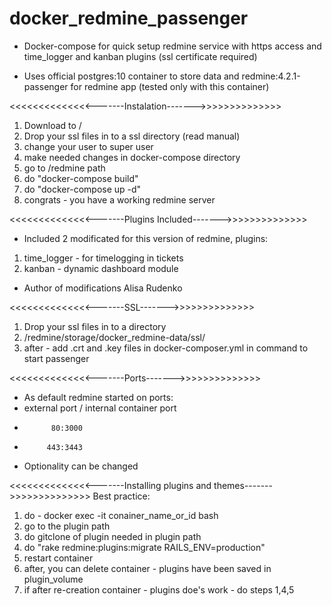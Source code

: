 # docker_redmine_passenger
- Docker-compose for quick setup redmine service with https access and time_logger and kanban plugins (ssl certificate required) 

- Uses official postgres:10 container to store data and redmine:4.2.1-passenger for redmine app (tested only with this container)

<<<<<<<<<<<<<<-------Instalation------->>>>>>>>>>>>>>
1. Download to /
2. Drop your ssl files in to a ssl directory (read manual)
3. change your user to super user
4. make needed changes in docker-compose directory
5. go to /redmine path
6. do "docker-compose build"
7. do "docker-compose up -d"
8. congrats - you have a working redmine server

<<<<<<<<<<<<<<-------Plugins Included------->>>>>>>>>>>>>>
- Included 2 modificated for this version of redmine, plugins:
1. time_logger - for timelogging in tickets
2. kanban - dynamic dashboard module
- Author of modifications Alisa Rudenko


<<<<<<<<<<<<<<-------SSL------->>>>>>>>>>>>>>
1. Drop your ssl files in to a directory 
2. /redmine/storage/docker_redmine-data/ssl/
3. after - add .crt and .key files in docker-composer.yml in command to start passenger


<<<<<<<<<<<<<<-------Ports------->>>>>>>>>>>>>>
- As default redmine started on ports:
- external port / internal container port
-           80:3000
-          443:3443
- Optionality can be changed


<<<<<<<<<<<<<<-------Installing plugins and themes------->>>>>>>>>>>>>>
Best practice:
1. do - docker exec -it conainer_name_or_id bash
2. go to the plugin path
3. do gitclone of plugin needed in plugin path
4. do "rake redmine:plugins:migrate RAILS_ENV=production"
5. restart container 
6. after, you can delete container - plugins have been saved in plugin_volume
7. if after re-creation container - plugins doe's work - do steps 1,4,5
